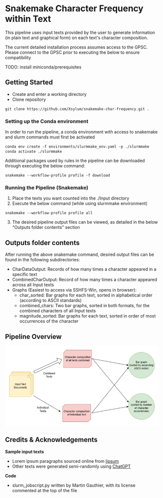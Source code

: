 # Snakemake Character Frequency within Text

This pipeline uses input texts provided by the user to generate information (in plain text and graphical form) on each text's character composition.

The current detailed installation process assumes access to the GPSC. Please connect to the GPSC prior to executing the below to ensure compatibility

TODO: install miniconda/prerequisites

## Getting Started

- Create and enter a working directory
- Clone repository
```
git clone https://github.com/Xsylum/snakemake-char-frequency.git .
```

### Setting up the Conda environment

In order to run the pipeline, a conda environment with access to snakemake and slurm commands must first be activated

```
conda env create -f environments/slurmmake_env.yaml -p ./slurmmake
conda activate ./slurmmake
```

Additional packages used by rules in the pipeline can be downloaded through executing the below command:
```
snakemake --workflow-profile profile -f download  
```

### Running the Pipeline (Snakemake)

1. Place the texts you want counted into the ./Input directory
2. Execute the below command (while using slurmmake environment)
```
snakemake --workflow-profile profile all
```
3. The desired pipeline output files can be viewed, as detailed in the below "Outputs folder contents" section

## Outputs folder contents
After running the above snakemake command, desired output files can be found in the following subdirectories:

- CharDataOutput: Records of how many times a character appeared in a specific text
- CombinedCharOutput: Record of how many times a character appeared across all Input texts
- Graphs (Easiest to access via SSHFS-Win, opens in browser):
    - char_sorted: Bar graphs for each text, sorted in alphabetical order (according to ASCII standards)
    - combined_chars: Two bar graphs, sorted in both formats, for the combined characters of all Input texts
    - magnitude_sorted: Bar graphs for each text, sorted in order of most occurrences of the character

## Pipeline Overview
![image](PipelineDiagram.png)

## Credits & Acknowledgements
**Sample input texts**
- Lorem ipsum paragraphs sourced online from [lipsum](https://www.lipsum.com/)
- Other texts were generated semi-randomly using [ChatGPT](https://chatgpt.com/)

**Code**
- slurm_jobscript.py written by Martin Gauthier, with its license commented at the top of the file
